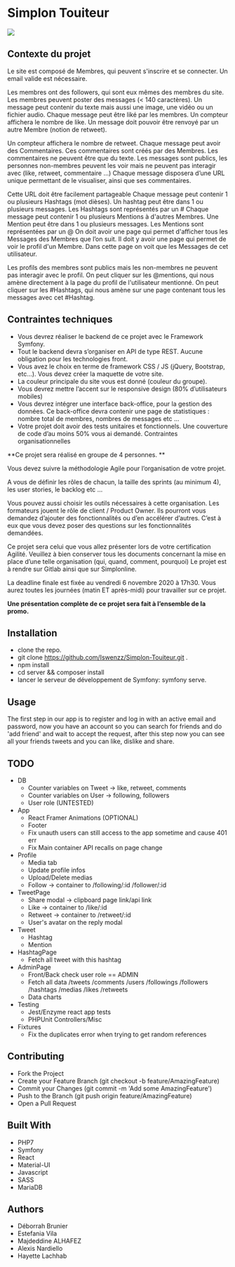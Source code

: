 # Simplon Touiteur
![](https://i.imgur.com/ZVvWsR5.png)

## Contexte du projet
Le site est composé de Membres, qui peuvent s'inscrire et se connecter. Un email valide est nécessaire. 

Les membres ont des followers, qui sont eux mêmes des membres du site. Les membres peuvent poster des messages (< 140 caractères). Un message peut contenir du texte mais aussi une image, une vidéo ou un fichier audio. Chaque message peut être liké par les membres. 
Un compteur affichera le nombre de like. Un message doit pouvoir être renvoyé par un autre Membre (notion de retweet). 

Un compteur affichera le nombre de retweet. Chaque message peut avoir des Commentaires. Ces commentaires sont créés par des Membres. Les commentaires ne peuvent être que du texte. Les messages sont publics, les personnes non-membres peuvent les voir mais ne peuvent pas interagir avec (like, retweet, commentaire …) Chaque message disposera d’une URL unique permettant de le visualiser, ainsi que ses commentaires. 

Cette URL doit être facilement partageable Chaque message peut contenir 1 ou plusieurs Hashtags (mot dièses). Un hashtag peut être dans 1 ou plusieurs messages. Les Hashtags sont représentés par un # Chaque message peut contenir 1 ou plusieurs Mentions à d'autres Membres. Une Mention peut être dans 1 ou plusieurs messages. Les Mentions sont représentées par un @ On doit avoir une page qui permet d'afficher tous les Messages des Membres que l’on suit. Il doit y avoir une page qui permet de voir le profil d'un Membre. Dans cette page on voit que les Messages de cet utilisateur. 

Les profils des membres sont publics mais les non-membres ne peuvent pas interagir avec le profil. On peut cliquer sur les @mentions, qui nous amène directement à la page du profil de l'utilisateur mentionné. On peut cliquer sur les #Hashtags, qui nous amène sur une page contenant tous les messages avec cet #Hashtag.

## Contraintes techniques
* Vous devrez réaliser le backend de ce projet avec le Framework Symfony. 
* Tout le backend devra s’organiser en API de type REST. Aucune obligation pour les technologies front. 
* Vous avez le choix en terme de framework CSS / JS (jQuery, Bootstrap, etc…). Vous devez créer la maquette de votre site. 
* La couleur principale du site vous est donné (couleur du groupe). 
* Vous devrez mettre l’accent sur le responsive design (80% d’utilisateurs mobiles) 
* Vous devrez intégrer une interface back-office, pour la gestion des données. Ce back-office devra contenir une page de statistiques : nombre total de membres, nombres de messages etc ... 
* Votre projet doit avoir des tests unitaires et fonctionnels. Une couverture de code d’au moins 50% vous ai demandé.
Contraintes organisationnelles

**Ce projet sera réalisé en groupe de 4 personnes. **

Vous devez suivre la méthodologie Agile pour l’organisation de votre projet. 

A vous de définir les rôles de chacun, la taille des sprints (au minimum 4), les user stories, le backlog etc … 

Vous pouvez aussi choisir les outils nécessaires à cette organisation. Les formateurs jouent le rôle de client / Product Owner. Ils pourront vous demandez d’ajouter des fonctionnalités ou d’en accélérer d’autres. C’est à eux que vous devez poser des questions sur les fonctionnalités demandées. 

Ce projet sera celui que vous allez présenter lors de votre certification Agilité. Veuillez à bien conserver tous les documents concernant la mise en place d’une telle organisation (qui, quand, comment, pourquoi) Le projet est à rendre sur Gitlab ainsi que sur Simplonline. 

La deadline finale est fixée au vendredi 6 novembre 2020 à 17h30. Vous aurez toutes les journées (matin ET après-midi) pour travailler sur ce projet.

**Une présentation complète de ce projet sera fait à l’ensemble de la promo.**

## Installation
* clone the repo.
* git clone https://github.com/Iswenzz/Simplon-Touiteur.git .
* npm install
* cd server && composer install
* lancer le serveur de développement de Symfony: symfony serve.

## Usage
The first step in our app is to register and log in with an active email and password, now you have an account so you can search for friends and do 'add friend' and wait to accept the request, after this step now you can see all your friends tweets and you can like, dislike and share.

## TODO
* DB
	* Counter variables on Tweet -> like, retweet, comments
	* Counter variables on User -> following, followers
	* User role (UNTESTED)
* App
	* React Framer Animations (OPTIONAL)
	* Footer
	* Fix unauth users can still access to the app sometime and cause 401 err
	* Fix Main container API recalls on page change
* Profile
	* Media tab
	* Update profile infos
	* Upload/Delete medias
	* Follow -> container to /following/:id /follower/:id
* TweetPage
	* Share modal -> clipboard page link/api link
	* Like -> container to /like/:id
	* Retweet -> container to /retweet/:id
	* User's avatar on the reply modal
* Tweet
	* Hashtag
	* Mention
* HashtagPage
	* Fetch all tweet with this hashtag
* AdminPage
	* Front/Back check user role == ADMIN
	* Fetch all data /tweets /comments /users /followings /followers /hashtags /medias /likes /retweets
	* Data charts
* Testing
	* Jest/Enzyme react app tests
	* PHPUnit Controllers/Misc
* Fixtures
	* Fix the duplicates error when trying to get random references

## Contributing
- Fork the Project
- Create your Feature Branch (git checkout -b feature/AmazingFeature)
- Commit your Changes (git commit -m 'Add some AmazingFeature')
- Push to the Branch (git push origin feature/AmazingFeature)
- Open a Pull Request

## Built With
* PHP7
* Symfony
* React
* Material-UI
* Javascript
* SASS
* MariaDB

## Authors
* Déborrah Brunier
* Estefania Vila
* Majdeddine ALHAFEZ
* Alexis Nardiello
* Hayette Lachhab
